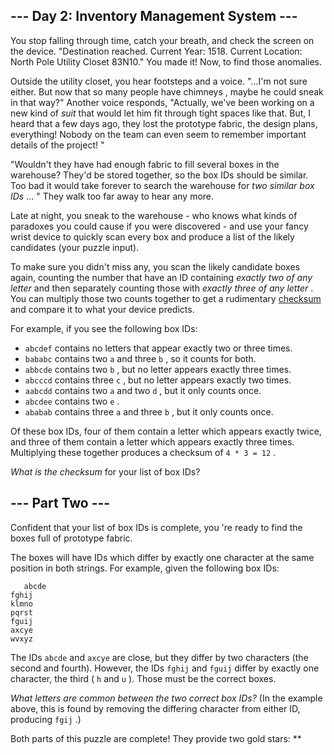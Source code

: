 ##  \--- Day 2: Inventory Management System ---

You stop falling through time, catch your breath, and check the screen on the
device. "Destination reached. Current Year: 1518. Current Location: North Pole
Utility Closet 83N10." You made it! Now, to find those anomalies.

Outside the utility closet, you hear footsteps and a voice. "...I'm not sure
either. But now that  so many people have chimneys  , maybe he could sneak in
that way?" Another voice responds, "Actually, we've been working on a new kind
of _suit_ that would let him fit through tight spaces like that. But, I heard
that a few days ago, they lost the prototype fabric, the design plans,
everything! Nobody on the team can even seem to remember important details of
the project! "

"Wouldn't they have had enough fabric to fill several boxes in the warehouse?
They'd be stored together, so the box IDs should be similar. Too bad it would
take forever to search the warehouse for _two similar box IDs_ ... " They walk
too far away to hear any more.

Late at night, you sneak to the warehouse - who knows what kinds of paradoxes
you could cause if you were discovered - and use your fancy wrist device to
quickly scan every box and produce a list of the likely candidates (your
puzzle input).

To make sure you didn't miss any, you scan the likely candidate boxes again,
counting the number that have an ID containing _exactly two of any letter_ and
then separately counting those with _exactly three of any letter_ . You can
multiply those two counts together to get a rudimentary [ checksum
](https://en.wikipedia.org/wiki/Checksum) and compare it to what your device
predicts.

For example, if you see the following box IDs:

  * ` abcdef ` contains no letters that appear exactly two or three times. 
  * ` bababc ` contains two ` a ` and three ` b ` , so it counts for both. 
  * ` abbcde ` contains two ` b ` , but no letter appears exactly three times. 
  * ` abcccd ` contains three ` c ` , but no letter appears exactly two times. 
  * ` aabcdd ` contains two ` a ` and two ` d ` , but it only counts once. 
  * ` abcdee ` contains two ` e ` . 
  * ` ababab ` contains three ` a ` and three ` b ` , but it only counts once. 

Of these box IDs, four of them contain a letter which appears exactly twice,
and three of them contain a letter which appears exactly three times.
Multiplying these together produces a checksum of ` 4 * 3 = 12 ` .

_What is the checksum_ for your list of box IDs?

##  \--- Part Two ---

Confident that your list of box IDs is complete, you 're ready to find the
boxes full of prototype fabric.

The boxes will have IDs which differ by exactly one character at the same
position in both strings. For example, given the following box IDs:

    
    
      
       abcde
    fghij
    klmno
    pqrst
    fguij
    axcye
    wvxyz
      
     

The IDs ` abcde ` and ` axcye ` are close, but they differ by two characters
(the second and fourth). However, the IDs ` fghij ` and ` fguij ` differ by
exactly one character, the third ( ` h ` and ` u ` ). Those must be the
correct boxes.

_What letters are common between the two correct box IDs?_ (In the example
above, this is found by removing the differing character from either ID,
producing ` fgij ` .)

Both parts of this puzzle are complete! They provide two gold stars: **

